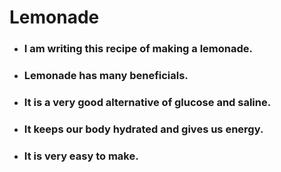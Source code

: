 # Lemonade

- ### I am writing this recipe of making a lemonade.

- ### Lemonade has many beneficials.

- ### It is a very good alternative of glucose and saline.

- ### It keeps our body hydrated and gives us energy.

- ### It is very easy to make.

  